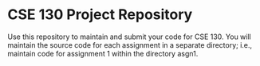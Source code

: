 # CSE 130 Project Repository

Use this repository to maintain and submit your code for CSE 130.  You
will maintain the source code for each assignment in a separate
directory; i.e., maintain code for assignment 1 within the directory
asgn1.

